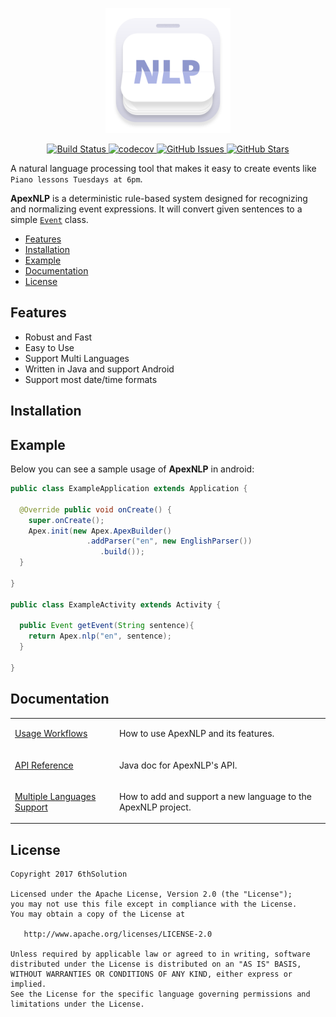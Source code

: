 <p align="center">
<img  src="https://raw.githubusercontent.com/6thsolution/ApexNLP/master/logo.png" width="200" height="200" />
</p>
<p align="center">
    <a href="https://travis-ci.org/6thsolution/ApexNLP">
        <img src="https://travis-ci.org/6thsolution/ApexNLP.svg?branch=master"
             alt="Build Status">
    </a>
    <a href="https://codecov.io/gh/6thsolution/ApexNLP">
        <img src="https://codecov.io/gh/6thsolution/ApexNLP/branch/master/graph/badge.svg"
             alt="codecov">
    </a>
    <a href="https://github.com/6thsolution/ApexNLP/issues">
        <img src="https://img.shields.io/github/issues/6thsolution/ApexNLP.svg"
             alt="GitHub Issues">
    </a>
     <a href="https://github.com/6thsolution/ApexNLP/stargazers">
        <img src="https://img.shields.io/github/stars/6thsolution/ApexNLP.svg"
             alt="GitHub Stars">
    </a>
</p>

A natural language processing tool that makes it easy to create events like `Piano lessons Tuesdays at 6pm`. 

**ApexNLP** is a deterministic rule-based system designed for recognizing and normalizing event expressions.  It will convert given sentences to a simple [`Event`](https://github.com/6thsolution/ApexNLP/blob/master/apex/src/main/java/com/sixthsolution/apex/model/Event.java) class.

- [Features](#features)
- [Installation](#installation)
- [Example](#example)
- [Documentation](#documentation)
- [License](#license)

## Features
*  Robust and Fast
*  Easy to Use
*  Support Multi Languages
*  Written in Java and support Android 
*  Support most date/time formats

## Installation

## Example
Below you can see a sample usage of **ApexNLP** in android:
```java
public class ExampleApplication extends Application {

  @Override public void onCreate() {
    super.onCreate();
    Apex.init(new Apex.ApexBuilder()
                 .addParser("en", new EnglishParser())
                    .build()); 
  }
  
}

public class ExampleActivity extends Activity {

  public Event getEvent(String sentence){
    return Apex.nlp("en", sentence);                    
  }
  
}
```

## Documentation
<table>
  <tr>
    <td><a href="">Usage Workflows</a></td>
    <td><p>How to use ApexNLP and its features.</p></td>
  </tr>
  <tr>
    <td><a href="">API Reference</a></td>
    <td><p>Java doc for ApexNLP's API.</p></td>
  </tr>
  <tr>
    <td><a href="https://github.com/6thsolution/ApexNLP/wiki/Multiple-Languages-Support">Multiple Languages Support</a></td>
    <td><p>How to add and support a new language to the ApexNLP project. </p></td>
  </tr>
</table>

## License

```
Copyright 2017 6thSolution

Licensed under the Apache License, Version 2.0 (the "License");
you may not use this file except in compliance with the License.
You may obtain a copy of the License at

   http://www.apache.org/licenses/LICENSE-2.0

Unless required by applicable law or agreed to in writing, software
distributed under the License is distributed on an "AS IS" BASIS,
WITHOUT WARRANTIES OR CONDITIONS OF ANY KIND, either express or implied.
See the License for the specific language governing permissions and
limitations under the License.
```
